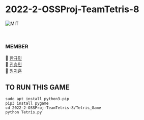 # 2022-2-OSSProj-TeamTetris-8
<img alt="MIT" src ="https://img.shields.io/badge/license-MIT-salmon"> <img alt="" src ="https://img.shields.io/badge/pygame-2.0.2-lightsalmon"> <img alt="" src ="https://img.shields.io/badge/OS-ubuntu-coral"> <img alt="" src ="https://img.shields.io/badge/IDE-VSCode-indianred"><br>

<br>

### MEMBER
 👿 [한규민](https://github.com/han-gyumin)    
 👾 [진승민](https://github.com/jsm512)    
 🤖 [임지훈](https://github.com/zhoon95)
 
## TO RUN THIS GAME
```
sudo apt install python3-pip
pip3 install pygame
cd 2022-2-OSSProj-TeamTetris-8/Tetris_Game
python Tetris.py
```
<br>
